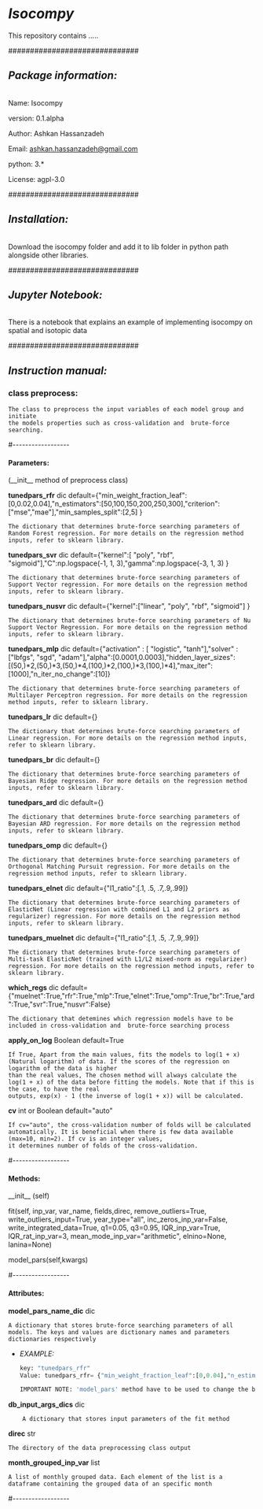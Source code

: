 # ***Isocompy***

This repository contains .....

##############################


## ***Package information:***
\
Name: Isocompy

version: 0.1.alpha

Author: Ashkan Hassanzadeh   

Email: ashkan.hassanzadeh@gmail.com

python: 3.*

License: agpl-3.0

##############################

## ***Installation:***
\
Download the isocompy folder and add it to lib folder in python path alongside other libraries.

##############################


## ***Jupyter Notebook:***
\
There is a notebook that explains an example of implementing isocompy on spatial and isotopic data

##############################

## ***Instruction manual:***


### class preprocess:

    The class to preprocess the input variables of each model group and initiate
    the models properties such as cross-validation and  brute-force searching.

#------------------

#### **Parameters:**

(\_\_init__ method of preprocess class)

**tunedpars_rfr** dic default={"min_weight_fraction_leaf":[0,0.02,0.04],"n_estimators":[50,100,150,200,250,300],"criterion": ["mse","mae"],"min_samples_split":[2,5] }

    The dictionary that determines brute-force searching parameters of Random Forest regression. For more details on the regression method inputs, refer to sklearn library.
        
**tunedpars_svr** dic default={"kernel":[ "poly", "rbf", "sigmoid"],"C":np.logspace(-1, 1, 3),"gamma":np.logspace(-3, 1, 3) }

    The dictionary that determines brute-force searching parameters of Support Vector regression. For more details on the regression method inputs, refer to sklearn library.
        
**tunedpars_nusvr** dic default={"kernel":["linear", "poly", "rbf", "sigmoid"] }

    The dictionary that determines brute-force searching parameters of Nu Support Vector Regression. For more details on the regression method inputs, refer to sklearn library.
    
**tunedpars_mlp** dic default={"activation" : [ "logistic", "tanh"],"solver" : ["lbfgs", "sgd", "adam"],"alpha":[0.0001,0.0003],"hidden_layer_sizes":[(50,)*2,(50,)*3,(50,)*4,(100,)*2,(100,)*3,(100,)*4],"max_iter":[1000],"n_iter_no_change":[10]}

    The dictionary that determines brute-force searching parameters of Multilayer Perceptron regression. For more details on the regression method inputs, refer to sklearn library.

**tunedpars_lr** dic default={}

    The dictionary that determines brute-force searching parameters of Linear regression. For more details on the regression method inputs, refer to sklearn library.

**tunedpars_br** dic default={}

    The dictionary that determines brute-force searching parameters of Bayesian Ridge regression. For more details on the regression method inputs, refer to sklearn library.

**tunedpars_ard** dic default={}

    The dictionary that determines brute-force searching parameters of Bayesian ARD regression. For more details on the regression method inputs, refer to sklearn library.

**tunedpars_omp** dic default={}

    The dictionary that determines brute-force searching parameters of Orthogonal Matching Pursuit regression. For more details on the regression method inputs, refer to sklearn library.
    
**tunedpars_elnet** dic default={"l1_ratio":[.1, .5, .7,.9,.99]}

    The dictionary that determines brute-force searching parameters of ElasticNet (Linear regression with combined L1 and L2 priors as regularizer) regression. For more details on the regression method inputs, refer to sklearn library.

**tunedpars_muelnet** dic default={"l1_ratio":[.1, .5, .7,.9,.99]}

    The dictionary that determines brute-force searching parameters of Multi-task ElasticNet (trained with L1/L2 mixed-norm as regularizer) regression. For more details on the regression method inputs, refer to sklearn library.

**which_regs** dic default={"muelnet":True,"rfr":True,"mlp":True,"elnet":True,"omp":True,"br":True,"ard":True,"svr":True,"nusvr":False}

    The dictionary that detemines which regression models have to be included in cross-validation and  brute-force searching process

**apply_on_log** Boolean default=True

    If True, Apart from the main values, fits the models to log(1 + x) (Natural logarithm) of data. If the scores of the regression on logarithm of the data is higher
    than the real values, The chosen method will always calculate the log(1 + x) of the data before fitting the models. Note that if this is the case, to have the real
    outputs, exp(x) - 1 (the inverse of log(1 + x)) will be calculated.

**cv** int or Boolean default="auto"

    If cv="auto", the cross-validation number of folds will be calculated automatically. It is beneficial when there is few data available (max=10, min=2). If cv is an integer values,
    it determines number of folds of the cross-validation.

#------------------
#### **Methods:**

\_\_init__ (self)

fit(self, inp_var, var_name, fields,direc,
    remove_outliers=True, write_outliers_input=True, year_type="all", inc_zeros_inp_var=False, write_integrated_data=True,
    q1=0.05, q3=0.95, IQR_inp_var=True, IQR_rat_inp_var=3, mean_mode_inp_var="arithmetic", elnino=None, lanina=None)

model_pars(self,kwargs)

#------------------
#### **Attributes:**

**model_pars_name_dic** dic

    A dictionary that stores brute-force searching parameters of all models. The keys and values are dictionary names and parameters dictionaries respectively
    
* *EXAMPLE:*

    ```python
    key: "tunedpars_rfr"
    Value: tunedpars_rfr= {"min_weight_fraction_leaf":[0,0.04],"n_estimators":[150,200],"criterion": ["mse"] }

    IMPORTANT NOTE: 'model_pars' method have to be used to change the brute-force searching parameters
    ```

**db_input_args_dics** dic 

        A dictionary that stores input parameters of the fit method
    
**direc** str

    The directory of the data preprocessing class output

**month_grouped_inp_var** list

    A list of monthly grouped data. Each element of the list is a dataframe containing the grouped data of an specific month 


#------------------

